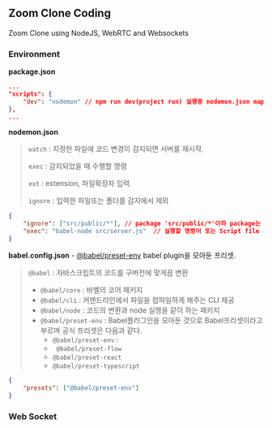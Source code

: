 ## Zoom Clone Coding

Zoom Clone using NodeJS, WebRTC and Websockets



### Environment

**package.json**

```json
...
"scripts": {
    "dev": "nodemon" // npm run dev(project run) 실행중 nodemon.json mapping.
},
...
```

**nodemon.json**

> `watch` : 지정한 파일에 코드 변경이 감지되면 서버를 재시작.
>
> `exec` : 감지되었을 때 수행할 명령
>
> `ext` : extension, 파일확장자 입력.
>
> `ignore` : 입력한 파일또는 폴더를 감지에서 제외

```json
{
    "ignore": ["src/public/*"],	// package 'src/public/*'이하 package는 nodemon 적용을 제외
    "exec": "babel-node src/server.js"  // 실행할 명령어 또는 Script file 지정.
}
```

**babel.config.json** - [@babel/preset-env](https://babeljs.io/docs/en/babel-preset-env)
babel plugin을 모아둔 프리셋.

> `@babel` :  자바스크립트의 코드를 구버전에 맞게끔 변환
>
> - `@babel/core` : 바벨의 코어 패키지
> - `@babel/cli` : 커맨드라인에서 파일을 컴파일하게 해주는 CLI 제공
> - `@babel/node` : 코드의 변환과 node 실행을 같이 하는 패키지
> - `@babel/preset-env` :  Babel플러그인을 모아둔 것으로 Babel프리셋이라고 부르며 공식 프리셋은 다음과 같다.
>   - `@babel/preset-env` :
>   - ` @babel/preset-flow`
>   - `@babel/preset-react`
>   -  `@babel/preset-typescript`

```json
{
    "presets": ["@babel/preset-env"]
}
```



### Web Socket




